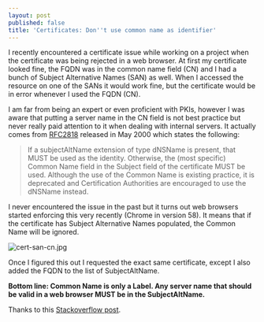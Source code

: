 ```yaml
---
layout: post
published: false
title: 'Certificates: Don''t use common name as identifier'
---
```

I recently encountered a certificate issue while working on a project when the certificate was being rejected in a web browser. At first my certificate looked fine, the FQDN was in the common name field (CN) and I had a bunch of Subject Alternative Names (SAN) as well. When I accessed the resource on one of the SANs it would work fine, but the certificate would be in error whenever I used the FQDN (CN).

I am far from being an expert or even proficient with PKIs, however I was aware that putting a server name in the CN field is not best practice but never really paid attention to it when dealing with internal servers. It actually comes from [RFC2818](https://tools.ietf.org/html/rfc2818) released in May 2000 which states the following:

> If a subjectAltName extension of type dNSName is present, that MUST be used as the identity. Otherwise, the (most specific) Common Name field in the Subject field of the certificate MUST be used. Although the use of the Common Name is existing practice, it is deprecated and Certification Authorities are encouraged to use the dNSName instead.

I never encountered the issue in the past but it turns out web browsers started enforcing this very recently (Chrome in version 58). It means that if the certificate has Subject Alternative Names populated, the Common Name will be ignored.

![cert-san-cn.jpg]({{site.baseurl}}/img/cert-san-cn.jpg)

Once I figured this out I requested the exact same certificate, except I also added the FQDN to the list of SubjectAltName.

**Bottom line: Common Name is only a Label. Any server name that should be valid in a web browser MUST be in the SubjectAltName.**

Thanks to this [Stackoverflow post](https://stackoverflow.com/questions/25970714/invalid-common-name-when-using-a-san-certificate).
